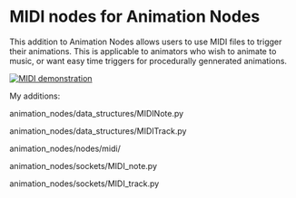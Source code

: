 MIDI nodes for Animation Nodes
==============================

This addition to Animation Nodes allows users to use MIDI files to trigger their animations.
This is applicable to animators who wish to animate to music, or want easy time triggers for procedurally gennerated animations. 

[![MIDI demonstration](https://img.youtube.com/vi/Daoj08TVBEE/0.jpg)](https://www.youtube.com/watch?v=Daoj08TVBEE)

My additions:

animation_nodes/data_structures/MIDINote.py

animation_nodes/data_structures/MIDITrack.py

animation_nodes/nodes/midi/

animation_nodes/sockets/MIDI_note.py

animation_nodes/sockets/MIDI_track.py
